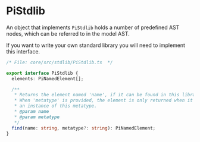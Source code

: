 # PiStdlib

An object that implements `PiStdlib` holds a number of predefined AST nodes, which
can be referred to in the model AST.

If you want to write your own standard library you will need to implement this interface.

```ts
/* File: core/src/stdlib/PiStdlib.ts  */

export interface PiStdlib {
  elements: PiNamedElement[];

  /**
   * Returns the element named 'name', if it can be found in this library.
   * When 'metatype' is provided, the element is only returned when it is
   * an instance of this metatype.
   * @param name
   * @param metatype
   */
  find(name: string, metatype?: string): PiNamedElement;
}
```
